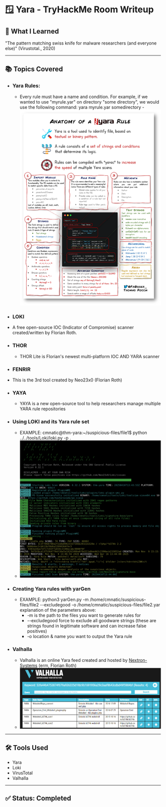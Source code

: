 # 🪟 Yara - TryHackMe Room Writeup

## 🧠 What I Learned

"The pattern matching swiss knife for malware researchers (and everyone else)" (Virustotal., 2020)

---

## 📚 Topics Covered

- ### Yara Rules:
  - Every rule must have a name and condition. For example, if we wanted to use "myrule.yar" on directory "some directory", we would use the following command:
yara myrule.yar somedirectory
-![Yara Rules](../images/Yara-Rules.png)

-  ### LOKI 
  - A free open-source IOC (Indicator of Compromise) scanner created/written by Florian Roth.
- ### THOR
  - THOR Lite is Florian's newest multi-platform IOC AND YARA scanner   
-  ### FENRIR
  - This is the 3rd tool created by Neo23x0 (Florian Roth)
- ### YAYA
  - YAYA is a new open-source tool to help researchers manage multiple YARA rule repositories
- ### Using LOKI and its Yara rule set
  - EXAMPLE: cmnatic@thm-yara:~/suspicious-files/file1$ python ../../tools/Loki/loki.py -p .
  - ![Loki Scan Result](../images/Loki-Scan-Result-1.png) 
- ### Creating Yara rules with yarGen
  - EXAMPLE: python3 yarGen.py -m /home/cmnatic/suspicious-files/file2 --excludegood -o /home/cmnatic/suspicious-files/file2.yar 
      explanation of the parameters above:
      - -m is the path to the files you want to generate rules for
      - --excludegood force to exclude all goodware strings (these are strings found in legitimate software and can increase false positives)
      - -o location & name you want to output the Yara rule 

- ### Valhalla
  - Valhalla is an online Yara feed created and hosted by [Nextron-Systems](https://www.nextron-systems.com/valhalla/) (erm, Florian Roth)
  - ![Valhalla hash result](../images/Valhalla-result.png)
    
---

## 🛠️ Tools Used

- Yara
- Loki
- VirusTotal
- Valhalla

---

## ✅ Status: Completed
